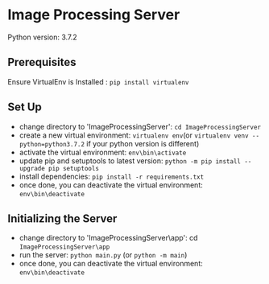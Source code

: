 # Image Processing Server 
Python version: 3.7.2

## Prerequisites
Ensure VirtualEnv is Installed : `pip install virtualenv`

## Set Up
- change directory to 'ImageProcessingServer': `cd ImageProcessingServer`
- create a new virtual environment: `virtualenv env`(or `virtualenv venv --python=python3.7.2` if your python version is different)
- activate the virtual environment: `env\bin\activate`
- update pip and setuptools to latest version: `python -m pip install --upgrade pip setuptools`
- install dependencies: `pip install -r requirements.txt`
- once done, you can deactivate the virtual environment: `env\bin\deactivate`

## Initializing the Server
- change directory to 'ImageProcessingServer\app': cd `ImageProcessingServer\app`
- run the server: `python main.py` (or `python -m main`)
- once done, you can deactivate the virtual environment: `env\bin\deactivate`
